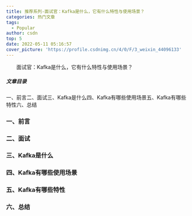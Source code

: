 ```yaml
---
title: 推荐系列-面试官：Kafka是什么，它有什么特性与使用场景？
categories: 热门文章
tags:
  - Popular
author: csdn
top: 5
date: 2022-05-11 05:16:57
cover_picture: 'https://profile.csdnimg.cn/4/0/F/3_weixin_44096133'
---
```


&emsp;&emsp;面试官：Kafka是什么，它有什么特性与使用场景？
<!-- more -->

        
                
                    
                        
                    
                     


 ##### 文章目录
 一、前言二、面试三、Kafka是什么四、Kafka有哪些使用场景五、Kafka有哪些特性六、总结

 
### 一、前言 
 
 
 
 
 
 
 
 
 
 
 
 
 
 
 
 
 
 
 
 
### 二、面试 
 
 
 
 
 
 
 
 
 
 
 
 
 
 
 
### 三、Kafka是什么 
 
 
### 四、Kafka有哪些使用场景 
 
 
 
 
 
 
### 五、Kafka有哪些特性 
 
 
 
 
 
 
 
 
 
 
 
 
 
 
 
 
 
 
 
### 六、总结 
 
 

                
                
                
        